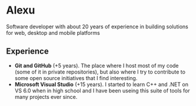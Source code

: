 # Alexu

Software developer with about 20 years of experience in building solutions for web, desktop and mobile platforms

## Experience

- **Git and GitHub** (+5 years). The place where I host most of my code (some of it in private repositories), but also where I try to contribute to some open source initiatives that I find interesting.
- **Microsoft Visual Studio** (+15 years). I started to learn C++ and .NET on VS 6.0 when in high school and I have been useing this suite of tools for many projects ever since.
